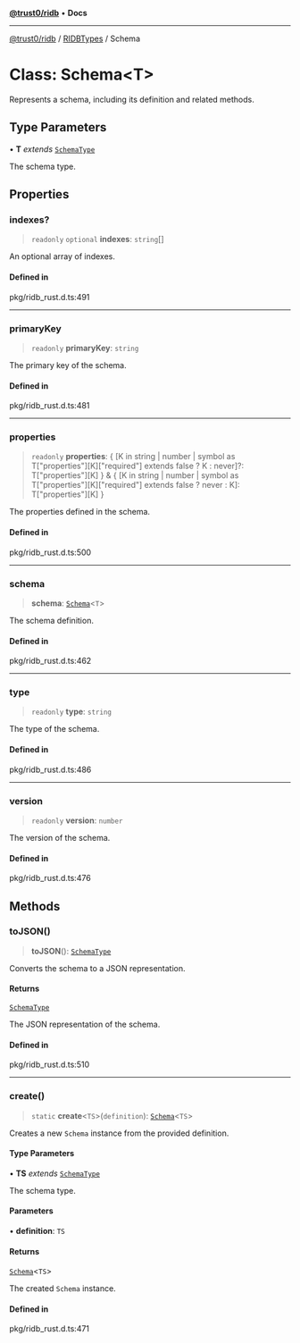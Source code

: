 [**@trust0/ridb**](../../../README.md) • **Docs**

***

[@trust0/ridb](../../../README.md) / [RIDBTypes](../README.md) / Schema

# Class: Schema\<T\>

Represents a schema, including its definition and related methods.

## Type Parameters

• **T** *extends* [`SchemaType`](../type-aliases/SchemaType.md)

The schema type.

## Properties

### indexes?

> `readonly` `optional` **indexes**: `string`[]

An optional array of indexes.

#### Defined in

pkg/ridb\_rust.d.ts:491

***

### primaryKey

> `readonly` **primaryKey**: `string`

The primary key of the schema.

#### Defined in

pkg/ridb\_rust.d.ts:481

***

### properties

> `readonly` **properties**: \{ \[K in string \| number \| symbol as T\["properties"\]\[K\]\["required"\] extends false ? K : never\]?: T\["properties"\]\[K\] \} & \{ \[K in string \| number \| symbol as T\["properties"\]\[K\]\["required"\] extends false ? never : K\]: T\["properties"\]\[K\] \}

The properties defined in the schema.

#### Defined in

pkg/ridb\_rust.d.ts:500

***

### schema

> **schema**: [`Schema`](Schema.md)\<`T`\>

The schema definition.

#### Defined in

pkg/ridb\_rust.d.ts:462

***

### type

> `readonly` **type**: `string`

The type of the schema.

#### Defined in

pkg/ridb\_rust.d.ts:486

***

### version

> `readonly` **version**: `number`

The version of the schema.

#### Defined in

pkg/ridb\_rust.d.ts:476

## Methods

### toJSON()

> **toJSON**(): [`SchemaType`](../type-aliases/SchemaType.md)

Converts the schema to a JSON representation.

#### Returns

[`SchemaType`](../type-aliases/SchemaType.md)

The JSON representation of the schema.

#### Defined in

pkg/ridb\_rust.d.ts:510

***

### create()

> `static` **create**\<`TS`\>(`definition`): [`Schema`](Schema.md)\<`TS`\>

Creates a new `Schema` instance from the provided definition.

#### Type Parameters

• **TS** *extends* [`SchemaType`](../type-aliases/SchemaType.md)

The schema type.

#### Parameters

• **definition**: `TS`

#### Returns

[`Schema`](Schema.md)\<`TS`\>

The created `Schema` instance.

#### Defined in

pkg/ridb\_rust.d.ts:471
